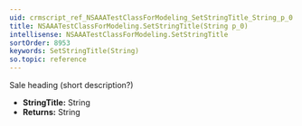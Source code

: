 ```yaml
---
uid: crmscript_ref_NSAAATestClassForModeling_SetStringTitle_String_p_0
title: NSAAATestClassForModeling.SetStringTitle(String p_0)
intellisense: NSAAATestClassForModeling.SetStringTitle
sortOrder: 8953
keywords: SetStringTitle(String)
so.topic: reference
---
```



Sale heading (short description?)



* **StringTitle:** String
* **Returns:** String


